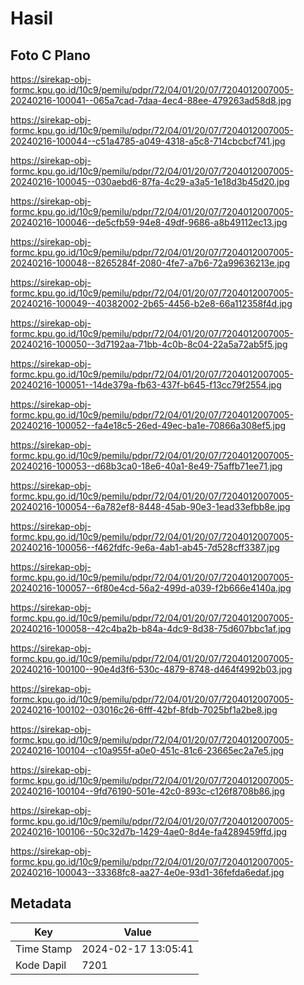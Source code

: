 # Hasil

## Foto C Plano

https://sirekap-obj-formc.kpu.go.id/10c9/pemilu/pdpr/72/04/01/20/07/7204012007005-20240216-100041--065a7cad-7daa-4ec4-88ee-479263ad58d8.jpg

https://sirekap-obj-formc.kpu.go.id/10c9/pemilu/pdpr/72/04/01/20/07/7204012007005-20240216-100044--c51a4785-a049-4318-a5c8-714cbcbcf741.jpg

https://sirekap-obj-formc.kpu.go.id/10c9/pemilu/pdpr/72/04/01/20/07/7204012007005-20240216-100045--030aebd6-87fa-4c29-a3a5-1e18d3b45d20.jpg

https://sirekap-obj-formc.kpu.go.id/10c9/pemilu/pdpr/72/04/01/20/07/7204012007005-20240216-100046--de5cfb59-94e8-49df-9686-a8b49112ec13.jpg

https://sirekap-obj-formc.kpu.go.id/10c9/pemilu/pdpr/72/04/01/20/07/7204012007005-20240216-100048--8265284f-2080-4fe7-a7b6-72a99636213e.jpg

https://sirekap-obj-formc.kpu.go.id/10c9/pemilu/pdpr/72/04/01/20/07/7204012007005-20240216-100049--40382002-2b65-4456-b2e8-66a112358f4d.jpg

https://sirekap-obj-formc.kpu.go.id/10c9/pemilu/pdpr/72/04/01/20/07/7204012007005-20240216-100050--3d7192aa-71bb-4c0b-8c04-22a5a72ab5f5.jpg

https://sirekap-obj-formc.kpu.go.id/10c9/pemilu/pdpr/72/04/01/20/07/7204012007005-20240216-100051--14de379a-fb63-437f-b645-f13cc79f2554.jpg

https://sirekap-obj-formc.kpu.go.id/10c9/pemilu/pdpr/72/04/01/20/07/7204012007005-20240216-100052--fa4e18c5-26ed-49ec-ba1e-70866a308ef5.jpg

https://sirekap-obj-formc.kpu.go.id/10c9/pemilu/pdpr/72/04/01/20/07/7204012007005-20240216-100053--d68b3ca0-18e6-40a1-8e49-75affb71ee71.jpg

https://sirekap-obj-formc.kpu.go.id/10c9/pemilu/pdpr/72/04/01/20/07/7204012007005-20240216-100054--6a782ef8-8448-45ab-90e3-1ead33efbb8e.jpg

https://sirekap-obj-formc.kpu.go.id/10c9/pemilu/pdpr/72/04/01/20/07/7204012007005-20240216-100056--f462fdfc-9e6a-4ab1-ab45-7d528cff3387.jpg

https://sirekap-obj-formc.kpu.go.id/10c9/pemilu/pdpr/72/04/01/20/07/7204012007005-20240216-100057--6f80e4cd-56a2-499d-a039-f2b666e4140a.jpg

https://sirekap-obj-formc.kpu.go.id/10c9/pemilu/pdpr/72/04/01/20/07/7204012007005-20240216-100058--42c4ba2b-b84a-4dc9-8d38-75d607bbc1af.jpg

https://sirekap-obj-formc.kpu.go.id/10c9/pemilu/pdpr/72/04/01/20/07/7204012007005-20240216-100100--90e4d3f6-530c-4879-8748-d464f4992b03.jpg

https://sirekap-obj-formc.kpu.go.id/10c9/pemilu/pdpr/72/04/01/20/07/7204012007005-20240216-100102--03016c26-6fff-42bf-8fdb-7025bf1a2be8.jpg

https://sirekap-obj-formc.kpu.go.id/10c9/pemilu/pdpr/72/04/01/20/07/7204012007005-20240216-100104--c10a955f-a0e0-451c-81c6-23665ec2a7e5.jpg

https://sirekap-obj-formc.kpu.go.id/10c9/pemilu/pdpr/72/04/01/20/07/7204012007005-20240216-100104--9fd76190-501e-42c0-893c-c126f8708b86.jpg

https://sirekap-obj-formc.kpu.go.id/10c9/pemilu/pdpr/72/04/01/20/07/7204012007005-20240216-100106--50c32d7b-1429-4ae0-8d4e-fa4289459ffd.jpg

https://sirekap-obj-formc.kpu.go.id/10c9/pemilu/pdpr/72/04/01/20/07/7204012007005-20240216-100043--33368fc8-aa27-4e0e-93d1-36fefda6edaf.jpg


## Metadata

| Key        | Value               |
| ---------- | ------------------- |
| Time Stamp | 2024-02-17 13:05:41 |
| Kode Dapil | 7201                |



